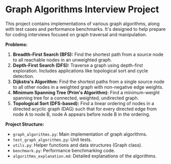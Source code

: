 # Graph Algorithms Interview Project

This project contains implementations of various graph algorithms, along with test cases and performance benchmarks.  It's designed to help prepare for coding interviews focused on graph traversal and manipulation.

**Problems:**

1. **Breadth-First Search (BFS):** Find the shortest path from a source node to all reachable nodes in an unweighted graph.
2. **Depth-First Search (DFS):** Traverse a graph using depth-first exploration.  Includes applications like topological sort and cycle detection.
3. **Dijkstra's Algorithm:** Find the shortest paths from a single source node to all other nodes in a weighted graph with non-negative edge weights.
4. **Minimum Spanning Tree (Prim's Algorithm):** Find a minimum-weight spanning tree for a connected, weighted, undirected graph.
5. **Topological Sort (DFS-based):** Find a linear ordering of nodes in a directed acyclic graph (DAG) such that for every directed edge from node A to node B, node A appears before node B in the ordering.


**Project Structure:**

- `graph_algorithms.py`: Main implementation of graph algorithms.
- `test_graph_algorithms.py`: Unit tests.
- `utils.py`: Helper functions and data structures (Graph class).
- `benchmark.py`: Performance benchmarking code.
- `algorithms_explanation.md`: Detailed explanations of the algorithms.